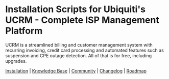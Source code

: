 # Installation Scripts for Ubiquiti's UCRM - Complete ISP Management Platform 

UCRM is a streamlined billing and customer management system with recurring invoicing, credit card processing and automated features such as suspension and CPE outage detection. All of that is for free, including upgrades.

[Installation](https://help.ubnt.com/hc/en-us/articles/115000994708-UCRM-Installation-Guide) | [Knowledge Base](https://help.ubnt.com/hc/en-us/sections/204958307-UCRM-WISP-Management-Platform) | [Community](https://community.ubnt.com/t5/UCRM-Complete-WISP-Management/bd-p/UCRM) | [Changelog](https://github.com/Ubiquiti-App/UCRM/blob/master/CHANGELOG.md) | [Roadmap](https://ucrm.ubnt.com/)
